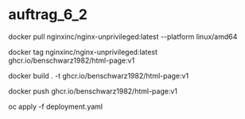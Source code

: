 # auftrag_6_2

docker pull nginxinc/nginx-unprivileged:latest --platform linux/amd64

docker tag nginxinc/nginx-unprivileged:latest ghcr.io/benschwarz1982/html-page:v1

docker build . -t ghcr.io/benschwarz1982/html-page:v1

docker push ghcr.io/benschwarz1982/html-page:v1

oc apply -f deployment.yaml

